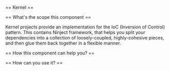== Kernel ==

== What's the scope this component ==

Kernel projects provide an implementation for the IoC (Inversion of Control) pattern. This contains Ninject framework, 
that helps you split your dependencies into a collection of loosely-coupled, highly-cohesive pieces, and then glue them 
back together in a flexible manner. 

== How this component can help you? ==

== How can you use it? ==


